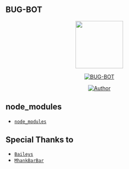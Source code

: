 ## BUG-BOT
<p align="center">
<img src="https://github.com/XChillDs/XChillDs/blob/main/pfft.jpg" width="128" height="128"/>
</p>
<p align="center">
<a href="#"><img title="BUG-BOT" src="https://img.shields.io/badge/Whatsapp Bot-green?colorA=%23ff0000&colorB=%23017e40&style=for-the-badge"></a>
</p>
<p align="center">
<a href="https://github.com/XChillDs"><img title="Author" src="https://img.shields.io/badge/Author-XChillDs-red.svg?style=for-the-badge&logo=github"></a>
</p>

## node_modules


* [`node_modules`](https://www.mediafire.com/file/pe6dsi1iwri8299/node_modules.zip) 


## Special Thanks to
* [`Baileys`](https://github.com/adiwajshing/Baileys)
* [`MhankBarBar`](https://github.coMhankBarBar)
